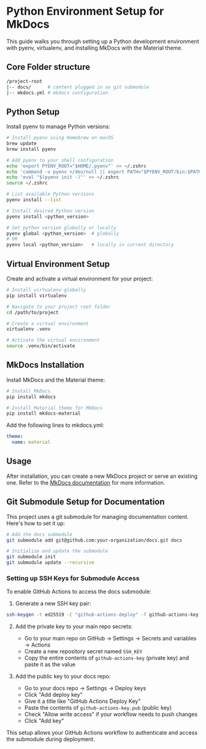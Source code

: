 # Python Environment Setup for MkDocs

This guide walks you through setting up a Python development environment with pyenv, virtualenv, and installing MkDocs with the Material theme.

## Core Folder structure
```bash
/project-root
|-- docs/      # content plugged in as git submodule
|-- mkdocs.yml # mkdocs configuration
```

## Python Setup

Install pyenv to manage Python versions:

```bash
# Install pyenv using Homebrew on macOS
brew update
brew install pyenv

# Add pyenv to your shell configuration
echo 'export PYENV_ROOT="$HOME/.pyenv"' >> ~/.zshrc
echo 'command -v pyenv >/dev/null || export PATH="$PYENV_ROOT/bin:$PATH"' >> ~/.zshrc
echo 'eval "$(pyenv init -)"' >> ~/.zshrc
source ~/.zshrc

# List available Python versions
pyenv install --list

# Install desired Python version
pyenv install <python_version>

# Set python version globally or locally
pyenv global <python_version>  # globally
# OR
pyenv local <python_version>   # locally in current directory
```

## Virtual Environment Setup

Create and activate a virtual environment for your project:

```bash
# Install virtualenv globally
pip install virtualenv

# Navigate to your project root folder
cd /path/to/project

# Create a virtual environment
virtualenv .venv

# Activate the virtual environment
source .venv/bin/activate
```

## MkDocs Installation

Install MkDocs and the Material theme:

```bash
# Install MkDocs
pip install mkdocs

# Install Material theme for MkDocs
pip install mkdocs-material
```

Add the following lines to mkdocs.yml:
```yaml
theme:
  name: material
```

## Usage

After installation, you can create a new MkDocs project or serve an existing one. Refer to the [MkDocs documentation](https://www.mkdocs.org/) for more information.

## Git Submodule Setup for Documentation

This project uses a git submodule for managing documentation content. Here's how to set it up:

```bash
# Add the docs submodule
git submodule add git@github.com:your-organization/docs.git docs

# Initialize and update the submodule
git submodule init
git submodule update --recursive
```

### Setting up SSH Keys for Submodule Access

To enable GitHub Actions to access the docs submodule:

1. Generate a new SSH key pair:
```bash
ssh-keygen -t ed25519 -C "github-actions-deploy" -f github-actions-key
```

2. Add the private key to your main repo secrets:
   - Go to your main repo on GitHub → Settings → Secrets and variables → Actions
   - Create a new repository secret named `SSH_KEY`
   - Copy the entire contents of `github-actions-key` (private key) and paste it as the value

3. Add the public key to your docs repo:
   - Go to your docs repo → Settings → Deploy keys
   - Click "Add deploy key"
   - Give it a title like "GitHub Actions Deploy Key"
   - Paste the contents of `github-actions-key.pub` (public key)
   - Check "Allow write access" if your workflow needs to push changes
   - Click "Add key"

This setup allows your GitHub Actions workflow to authenticate and access the submodule during deployment.

